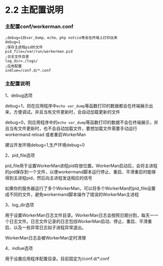 # 2.2 主配置说明

### 主配置conf/workerman.conf

```
;debug=1则var_dump、echo、php notcie等会在终端上打印出来
debug=1
;保存主进程pid的文件
pid_file=/var/run/workerman.pid
;日志文件目录
log_dir=./logs/
;应用配置
indlue=/conf.d/*.conf
```

### 主配置说明

1、debug选项

debug=1，则在应用程序中```echo var_dump```等函数打印的数据都会在终端展示出来，方便调试。并且当有文件更新时，会自动加载更新的文件

debug=0，则应用程序中的```echo var_dump```等函数打印的数据不会在终端展示，并且当有文件更新时，也不会自动加载文件，要想加载文件需要手动运行 workermand reload 或者重启WorkerMan

建议开发环境debug=1,生产环境debug=0

2、pid_file选项

pid_file用于设置WorkerMan进程pid存放位置。WorkerMan启动后，会将主进程的pid保存到一个文件，以便workermand脚本运行停止、重启、平滑重启时能够得到主进程pid，然后向主进程发送相应的信号

如果你的服务器运行了多个WorkerMan，可以将多个WorkerMan的pid_file设置成不同的文件，避免workermand脚本操作了错误的WorkerMan主进程

3、log_dir选项

用于设置WorkerMan日志文件目录。WorkerMan日志会按照日期分割，每天一一个日志文件。日志文件记录的日志包括WorkerMan启动、停止、重启、平滑重启、以及一些异常日志如子进程异常退出。

WorkerMan日志会被WorkerMan定时清理

4、indlue选项

用于设置应用程序配置目录。目前固定为/conf.d/*.conf
